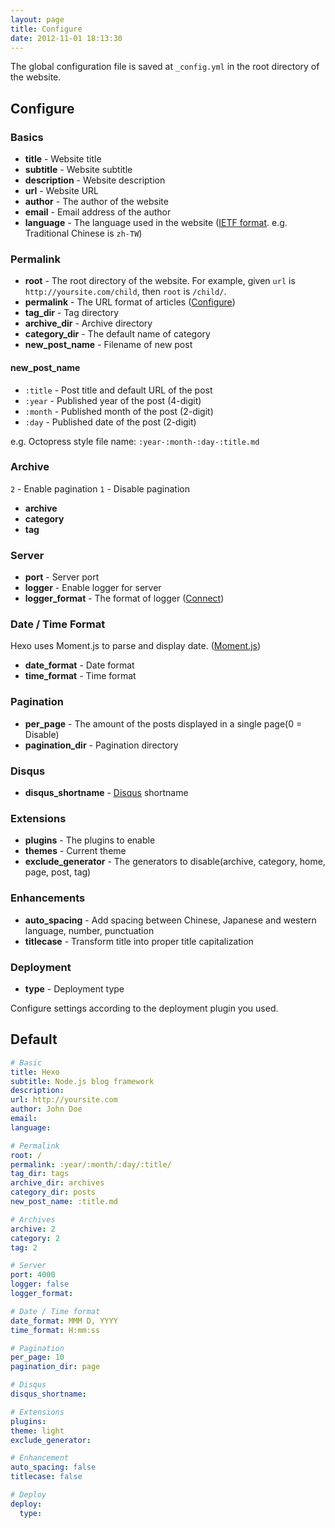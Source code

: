 ```yaml
---
layout: page
title: Configure
date: 2012-11-01 18:13:30
---
```


The global configuration file is saved at `_config.yml` in the root directory of the website.

## Configure

### Basics

- **title** - Website title
- **subtitle** - Website subtitle
- **description** - Website description
- **url** - Website URL
- **author** - The author of the website
- **email** - Email address of the author
- **language** - The language used in the website ([IETF format][1]. e.g. Traditional Chinese is `zh-TW`)

### Permalink

- **root** - The root directory of the website. For example, given `url` is `http://yoursite.com/child`, then `root` is `/child/`.
- **permalink** - The URL format of articles ([Configure][2])
- **tag_dir** - Tag directory
- **archive_dir** - Archive directory
- **category_dir** - The default name of category
- **new_post_name** - Filename of new post

#### new_post_name

- `:title` - Post title and default URL of the post
- `:year` - Published year of the post (4-digit)
- `:month` - Published month of the post (2-digit)
- `:day` - Published date of the post (2-digit)

e.g. Octopress style file name: `:year-:month-:day-:title.md`

### Archive

`2` - Enable pagination
`1` - Disable pagination

- **archive**
- **category**
- **tag**

### Server

- **port** - Server port
- **logger** - Enable logger for server
- **logger_format** - The format of logger ([Connect][3])

### Date / Time Format

Hexo uses Moment.js to parse and display date. ([Moment.js][4])

- **date_format** - Date format
- **time_format** - Time format

### Pagination

- **per_page** - The amount of the posts displayed in a single page(0 = Disable)
- **pagination_dir** - Pagination directory

### Disqus

- **disqus_shortname** - [Disqus][5] shortname

### Extensions

- **plugins** - The plugins to enable
- **themes** - Current theme
- **exclude_generator** - The generators to disable(archive, category, home, page, post, tag)

### Enhancements

- **auto_spacing** - Add spacing between Chinese, Japanese and western language, number, punctuation
- **titlecase** - Transform title into proper title capitalization

### Deployment

- **type** - Deployment type

Configure settings according to the deployment plugin you used.

## Default

``` yaml
# Basic
title: Hexo
subtitle: Node.js blog framework
description:
url: http://yoursite.com
author: John Doe
email:
language:

# Permalink
root: /
permalink: :year/:month/:day/:title/
tag_dir: tags
archive_dir: archives
category_dir: posts
new_post_name: :title.md

# Archives
archive: 2
category: 2
tag: 2

# Server
port: 4000
logger: false
logger_format:

# Date / Time format
date_format: MMM D, YYYY
time_format: H:mm:ss

# Pagination
per_page: 10
pagination_dir: page

# Disqus
disqus_shortname:

# Extensions
plugins:
theme: light
exclude_generator:

# Enhancement
auto_spacing: false
titlecase: false

# Deploy
deploy:
  type:
```

[1]: http://www.w3.org/International/articles/language-tags/
[2]: permalink.html
[3]: http://www.senchalabs.org/connect/logger.html
[4]: http://momentjs.com/docs/#/displaying/format/
[5]: http://disqus.com/